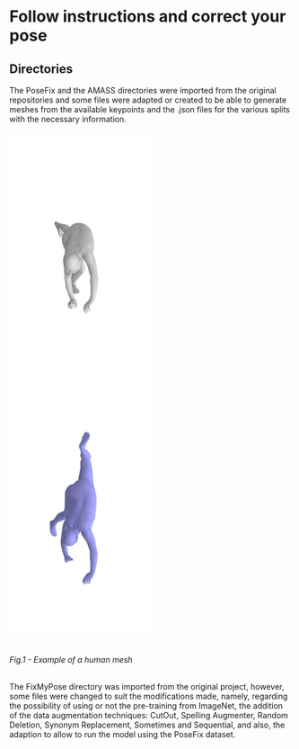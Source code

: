 # Follow instructions and correct your pose
## Directories
The PoseFix and the AMASS directories were imported from the original repositories and some files were adapted or created to be able to generate meshes from the available keypoints and the .json files for the various splits with the necessary information.

<p float="left">
  <img src="https://github.com/AnaFilipaNogueira/Follow_instructions_and_correct_your_pose/blob/main/img_a0_new.jpg" width=50% height=50% />
  <img src="https://github.com/AnaFilipaNogueira/Follow_instructions_and_correct_your_pose/blob/main/img_b0_new.jpg" width=50% height=50% />
</p></br>
<em>Fig.1 - Example of a human mesh</em><br/><br/>

The FixMyPose directory was imported from the original project, however, some files were changed to suit the modifications made, namely, regarding the possibility of using or not the pre-training from ImageNet, the addition of the data augmentation techniques: CutOut, Spelling Augmenter, Random Deletion, Synonym Replacement, Sometimes and Sequential, and also, the adaption to allow to run the model using the PoseFix dataset.
